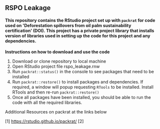 ## RSPO Leakage
#### This repository contains the RStudio project set up with `packrat` for code used on 'Deforestation spillovers from oil palm sustainability certification' (DOI). This project has a private project library that installs version of libraries used in setting up the code for this project and any dependencies.

**Instructions on how to download and use the code**
1. Download or clone repository to local machine
2. Open RStudio project file rspo_leakage.rnw
3. Run `packrat::status()` in the console to see packages that need to be installed
4. Run `packrat::restore()` to install packages and dependencies. If required, a window will popup requesting `RTools` to be installed. Install RTools and then re-run `packrat::restore()`
5. Once all packages have been installed, you should be able to run the code with all the required libraries.

Additional Resources on packrat at the links below

[1] https://rstudio.github.io/packrat/
[2]




 
